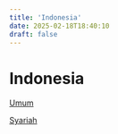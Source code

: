 ```yaml
---
title: 'Indonesia'
date: 2025-02-18T18:40:10
draft: false
---
```


# Indonesia

[Umum](./umum/)

[Syariah](./syariah/)
